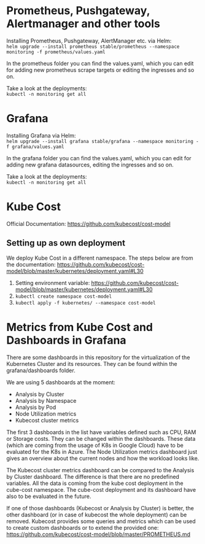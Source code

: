 # Prometheus, Pushgateway, Alertmanager and other tools

Installing Prometheus, Pushgateway, AlertManager etc. via Helm:  
`helm upgrade --install prometheus stable/prometheus --namespace monitoring -f prometheus/values.yaml`

In the prometheus folder you can find the values.yaml, which you can edit for adding new prometheus scrape targets or editing the ingresses and so on.

Take a look at the deployments:  
`kubectl -n monitoring get all`  


# Grafana

Installing Grafana via Helm:   
`helm upgrade --install grafana stable/grafana --namespace monitoring -f grafana/values.yaml`

In the grafana folder you can find the values.yaml, which you can edit for adding new grafana datasources, editing the ingresses and so on.

Take a look at the deployments:  
`kubectl -n monitoring get all`  


# Kube Cost

Official Documentation: https://github.com/kubecost/cost-model

## Setting up as own deployment

We deploy Kube Cost in a different namespace. The steps below are from the documentation: https://github.com/kubecost/cost-model/blob/master/kubernetes/deployment.yaml#L30
 

1. Setting environment variable: https://github.com/kubecost/cost-model/blob/master/kubernetes/deployment.yaml#L30
2. `kubectl create namespace cost-model`
3. `kubectl apply -f kubernetes/ --namespace cost-model`


# Metrics from Kube Cost and Dashboards in Grafana

There are some dashboards in this repository for the virtualization of the Kubernetes Cluster and its resources. They can be found within the grafana/dashboards folder.  

We are using 5 dashboards at the moment:
- Analysis by Cluster
- Analysis by Namespace
- Analysis by Pod
- Node Utilization metrics
- Kubecost cluster metrics 

The first 3 dashboards in the list have variables defined such as CPU, RAM or Storage costs. They can be changed within the dashboards. These data (which are coming from the usage of K8s in Google Cloud) have to be evaluated for the K8s in Azure. The Node Utilization metrics dashboard just gives an overview about the current nodes and how the workload looks like. 

The Kubecost cluster metrics dashboard can be compared to the Analysis by Cluster dashboard. The difference is that there are no predefined variables. All the data is coming from the kube cost deployment in the cube-cost namespace. The cube-cost deployment and its dashboard have also to be evaluated in the future.

If one of those dashboards (Kubecost  or Analysis by Cluster) is better, the other dashboard (or in case of kubecost the whole deployment) can be removed. 
Kubecost provides some queries and metrics which can be used to create custom dashboards or to extend the provided one: https://github.com/kubecost/cost-model/blob/master/PROMETHEUS.md
